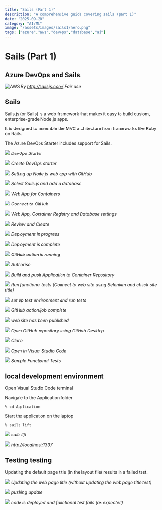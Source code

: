```yaml
---
title: "Sails (Part 1)"
description: "A comprehensive guide covering sails (part 1)"
date: "2025-09-20"
category: "AI/ML"
image: "/assets/images/sails1/hero.png"
tags: ["azure","aws","devops","database","ai"]
---
```


# Sails (Part 1)

## Azure DevOps and Sails.

![AWS](/assets/images/sails1/sailsjs-logo-515x193.png)
*By http://sailsjs.com/ Fair use*


## Sails

Sails.js (or Sails) is a web framework that makes it easy to build custom, enterprise-grade Node.js apps. 

It is designed to resemble the MVC architecture from frameworks like Ruby on Rails.

The Azure DevOps Starter includes support for Sails.

![](/assets/images/sails1/screen-shot-2021-10-12-at-10.31.09-am-1542x564.png)
*DevOps Starter*

![](/assets/images/sails1/screen-shot-2021-10-12-at-10.32.58-am-1536x888.png)
*Create DevOps starter*

![](/assets/images/sails1/screen-shot-2021-10-12-at-10.33.24-am-1540x930.png)
*Setting up Node.js web app with GitHub*

![](/assets/images/sails1/screen-shot-2021-10-12-at-10.34.00-am-1538x932.png)
*Select Sails.js and add a database*

![](/assets/images/sails1/screen-shot-2021-10-12-at-10.34.15-am-1540x936.png)
*Web App for Containers*

![](/assets/images/sails1/screen-shot-2021-10-12-at-10.34.32-am-1542x926.png)
*Connect to GitHub*

![](/assets/images/sails1/screen-shot-2021-10-12-at-10.35.27-am-1538x932.png)
*Web App, Container Registry and Database settings*

![](/assets/images/sails1/screen-shot-2021-10-12-at-10.35.41-am-1544x928.png)
*Review and Create*

![](/assets/images/sails1/screen-shot-2021-10-12-at-10.36.12-am-1542x930.png)
*Deployment in progress*

![](/assets/images/sails1/screen-shot-2021-10-12-at-10.36.33-am-1536x926.png)
*Deployment is complete*

![](/assets/images/sails1/screen-shot-2021-10-12-at-10.37.23-am-1536x1302.png)
*GitHub action is running*

![](/assets/images/sails1/screen-shot-2021-10-12-at-10.37.55-am-1538x1306.png)
*Authorise*

![](/assets/images/sails1/screen-shot-2021-10-12-at-10.38.26-am-1542x1308.png)
*Build and push Application to Container Repository*

![](/assets/images/sails1/screen-shot-2021-10-12-at-10.44.51-am-1532x1310.png)
*Run functional tests (Connect to web site using Selenium and check site title)*

![](/assets/images/sails1/screen-shot-2021-10-12-at-10.45.40-am-1534x1306.png)
*set up test environment and run tests*

![](/assets/images/sails1/screen-shot-2021-10-12-at-10.48.29-am-1540x1306.png)
*GitHub action/job complete*

![](/assets/images/sails1/screen-shot-2021-10-12-at-10.49.43-am-1666x1112.png)
*web site has been published*

![](/assets/images/sails1/screen-shot-2021-10-12-at-10.50.04-am-1676x956.png)
*Open GitHub repository using GitHub Desktop*

![](/assets/images/sails1/screen-shot-2021-10-12-at-10.50.55-am-1016x628.png)
*Clone*

![](/assets/images/sails1/screen-shot-2021-10-12-at-10.51.13-am-1034x232.png)
*Open in Visual Studio Code*

![](/assets/images/sails1/screen-shot-2021-10-12-at-10.53.50-am-1836x1317.png)
*Sample Functional Tests*


## local development environment

Open Visual Studio Code terminal

Navigate to the Application folder

```bash
% cd Application
```


Start the application on the laptop

```bash
% sails lift
```


![](/assets/images/sails1/screen-shot-2021-10-12-at-11.12.33-am-1836x1046.png)
*sails lift*

![](/assets/images/sails1/screen-shot-2021-10-12-at-11.13.15-am-1664x1110.png)
*http://localhost:1337*


## Testing testing

Updating the default page title (in the layout file) results in a failed test.

![](/assets/images/sails1/screen-shot-2021-10-12-at-1.11.49-pm-1836x622.png)
*Updating the web page title (without updating the web page title test)*

![](/assets/images/sails1/screen-shot-2021-10-12-at-1.18.38-pm-1836x1033.png)
*pushing update*

![](/assets/images/sails1/screen-shot-2021-10-12-at-1.32.31-pm-1836x1036.png)
*code is deployed and functional test fails (as expected)*
